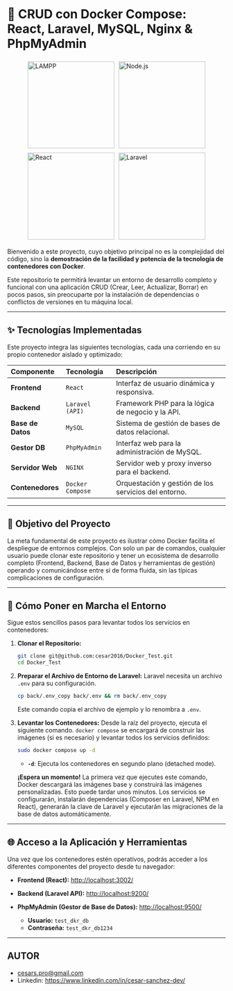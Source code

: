 # 🚀 CRUD con Docker Compose: React, Laravel, MySQL, Nginx & PhpMyAdmin

<div style="display: flex; flex-wrap: wrap; justify-content: center; align-items: center;">
  <img src="https://miro.medium.com/v2/resize:fit:1280/0*PkYj6tc-SQUMi6uh.gif" alt="LAMPP" width="200" style="margin: 5px;">
  <img src="https://miro.medium.com/v2/resize:fit:522/0*Hdm7hBTZ-hKlbtlV.png" alt="Node.js" width="200" style="margin: 5px;">
  <img src="https://encrypted-tbn0.gstatic.com/images?q=tbn:ANd9GcQnhfAMgG_6ps9Hs_2NjmJ5pgskwlhFAQyv7g&s" alt="React" width="200" style="margin: 5px;">
  <img src="https://encrypted-tbn0.gstatic.com/images?q=tbn:ANd9GcSJl4fp0SkQbTPU5ZxVl6AKWYuKCwM0gIhNtQ&s" alt="Laravel" width="200" style="margin: 5px;">
</div>

Bienvenido a este proyecto, cuyo objetivo principal no es la complejidad del código, sino la **demostración de la facilidad y potencia de la tecnología de contenedores con Docker**.

Este repositorio te permitirá levantar un entorno de desarrollo completo y funcional con una aplicación CRUD (Crear, Leer, Actualizar, Borrar) en pocos pasos, sin preocuparte por la instalación de dependencias o conflictos de versiones en tu máquina local.

---

## ✨ Tecnologías Implementadas

Este proyecto integra las siguientes tecnologías, cada una corriendo en su propio contenedor aislado y optimizado:

| Componente     | Tecnología          | Descripción                                        |
| :------------- | :------------------ | :------------------------------------------------- |
| **Frontend** | `React`             | Interfaz de usuario dinámica y responsiva.         |
| **Backend** | `Laravel (API)`     | Framework PHP para la lógica de negocio y la API.  |
| **Base de Datos** | `MySQL`             | Sistema de gestión de bases de datos relacional.  |
| **Gestor DB** | `PhpMyAdmin`        | Interfaz web para la administración de MySQL.      |
| **Servidor Web** | `NGINX`             | Servidor web y proxy inverso para el backend.      |
| **Contenedores**| `Docker Compose`    | Orquestación y gestión de los servicios del entorno. |

---

## 🎯 Objetivo del Proyecto

La meta fundamental de este proyecto es ilustrar cómo Docker facilita el despliegue de entornos complejos. Con solo un par de comandos, cualquier usuario puede clonar este repositorio y tener un ecosistema de desarrollo completo (Frontend, Backend, Base de Datos y herramientas de gestión) operando y comunicándose entre sí de forma fluida, sin las típicas complicaciones de configuración.

---

## 🚀 Cómo Poner en Marcha el Entorno

Sigue estos sencillos pasos para levantar todos los servicios en contenedores:

1.  **Clonar el Repositorio:**
    ```bash
    git clone git@github.com:cesar2016/Docker_Test.git
    cd Docker_Test
    ```

2.  **Preparar el Archivo de Entorno de Laravel:**
    Laravel necesita un archivo `.env` para su configuración.
    ```bash
    cp back/.env_copy back/.env && rm back/.env_copy
    ```
    Este comando copia el archivo de ejemplo y lo renombra a `.env`.

3.  **Levantar los Contenedores:**
    Desde la raíz del proyecto, ejecuta el siguiente comando. `docker compose` se encargará de construir las imágenes (si es necesario) y levantar todos los servicios definidos:
    ```bash
    sudo docker compose up -d
    ```
    * **`-d`**: Ejecuta los contenedores en segundo plano (detached mode).

    **¡Espera un momento!** La primera vez que ejecutes este comando, Docker descargará las imágenes base y construirá las imágenes personalizadas. Esto puede tardar unos minutos. Los servicios se configurarán, instalarán dependencias (Composer en Laravel, NPM en React), generarán la clave de Laravel y ejecutarán las migraciones de la base de datos automáticamente.

---

## 🌐 Acceso a la Aplicación y Herramientas

Una vez que los contenedores estén operativos, podrás acceder a los diferentes componentes del proyecto desde tu navegador:

* **Frontend (React):**
    [http://localhost:3002/](http://localhost:3002/)

* **Backend (Laravel API):**
    [http://localhost:9200/](http://localhost:9200/)

* **PhpMyAdmin (Gestor de Base de Datos):**
    [http://localhost:9500/](http://localhost:9500/)
    * **Usuario:** `test_dkr_db`
    * **Contraseña:** `test_dkr_db1234`

---

## AUTOR
- cesars.pro@gmail.com
- Linkedin: https://www.linkedin.com/in/cesar-sanchez-dev/

